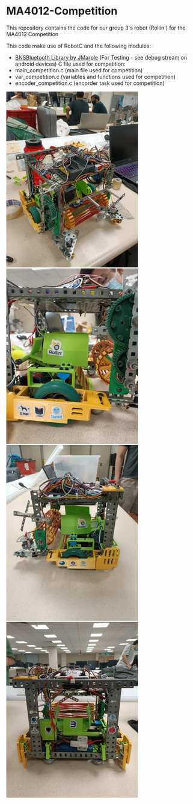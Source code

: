 # MA4012-Competition
This repository contains the code for our group 3's robot (Rollin') for the MA4012 Competition

This code make use of RobotC and the following modules:
- [BNSBluetooth Library by JMarple](https://github.com/JMarple/BNSBluetooth) (For Testing - see debug stream on android devices)
C file used for competition:
- main_competition.c    (main file used for competition)
- var_competition.c     (variables and functions used for competition)
- encoder_competition.c (encorder task used for competition)

<img src="./misc/Rollin_front.jpeg" width="350px" height="auto"> <img src="./misc/Rollin_closeup.jpeg" width="350px" height="auto">
<img src="./misc/Rollin_left.jpeg" width="350px" height="auto"> <img src="./misc/Rollin_back.jpeg" width="350px" height="auto">


